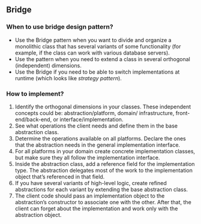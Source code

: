 ## Bridge

### When to use bridge design pattern? 
- Use the Bridge pattern when you want to divide and organize
a monolithic class that has several variants of some functionality (for example, if the class can work with various database
servers). 
- Use the pattern when you need to extend a class in several
  orthogonal (independent) dimensions.
- Use the Bridge if you need to be able to switch implementations at runtime (which looks like *strategy pattern*). 

### How to implement?

1. Identify the orthogonal dimensions in your classes. These
independent concepts could be: abstraction/platform, domain/
infrastructure, front-end/back-end, or interface/implementation.
2. See what operations the client needs and define them in the
base abstraction class.
3. Determine the operations available on all platforms. Declare
the ones that the abstraction needs in the general implementation interface.
4. For all platforms in your domain create concrete implementation classes, but make sure they all follow the implementation interface.
5. Inside the abstraction class, add a reference field for the implementation type. The abstraction delegates most of the work to the implementation object that’s referenced in that field.
6. If you have several variants of high-level logic, create refined
abstractions for each variant by extending the base abstraction class.
7. The client code should pass an implementation object to the abstraction’s constructor to associate one with the other. After that, the client can forget about the implementation and work only with the abstraction object.